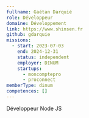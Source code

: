 ```yaml
---
fullname: Gaétan Darquié
role: Développeur
domaine: Développement
link: https://www.shinsen.fr
github: gdarquie
missions:
  - start: 2023-07-03
    end: 2024-12-31
    status: independent
    employer: DINUM
    startups:
      - moncomptepro
      - proconnect
memberType: dinum
competences: []
---
```

Développeur Node JS